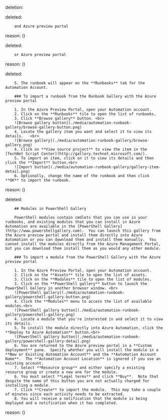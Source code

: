 deletion:

deleted:

		and Azure preview portal

reason: ()

deleted:

		or Azure preview portal

reason: ()

deleted:

		5. The runbook will appear on the **Runbooks** tab for the Automation Account.
		
		### To import a runbook from the Runbook Gallery with the Azure preview portal
		
		1. In the Azure Preview Portal, open your Automation account. 
		2. Click on the **Runbooks** tile to open the list of runbooks.
		3. Click **Browse gallery** button. <br>
		![Browse gallery button](./media/automation-runbook-gallery/browse-gallery-button.png)
		4. Locate the gallery item you want and select it to view its details.   <br>
		![Browse gallery](./media/automation-runbook-gallery/browse-gallery.png)
		4. Click on **View source project** to view the item in the [TechNet Script Center](http://gallery.technet.microsoft.com/).
		5. To import an item, click on it to view its details and then click the **Import** button.<br>
		![Import button](./media/automation-runbook-gallery/gallery-item-detail.png)
		6. Optionally, change the name of the runbook and then click **OK** to import the runbook.

reason: ()

deleted:

		## Modules in PowerShell Gallery
		
		PowerShell modules contain cmdlets that you can use in your runbooks, and existing modules that you can install in Azure Automation are available in the [PowerShell Gallery](http://www.powershellgallery.com).  You can launch this gallery from the Azure preview portal and install them directly into Azure Automation or you can download them and install them manually.  You cannot install the modules directly from the Azure Management Portal, but you can download them install them as you would any other module.
		
		### To import a module from the PowerShell Gallery with the Azure preview portal
		
		1. In the Azure Preview Portal, open your Automation account. 
		2. Click on the **Assets** tile to open the list of assets.
		3. Click on the **Modules** tile to open the list of modules.
		3. Click on the **PowerShell gallery** button to launch the PowerShell Gallery in another browser window. <br>
		![PowerShell gallery](./media/automation-runbook-gallery/powershell-gallery-button.png)
		4. Click the **Modules** menu to access the list of available modules.<br>
		![PowerShell gallery button](./media/automation-runbook-gallery/powershell-gallery.png)
		4. Locate a module that you're interested in and select it to view its details.
		5. To install the module directly into Azure Automation, click the **Deploy to Azure Automation** button.<br>
		![PowerShell gallery button](./media/automation-runbook-gallery/powershell-gallery-detail.png)
		6. You are returned to the Azure preview portal in a **Custom deployment** pane.  Specify whether you will install the module in a **New or Existing Automation Account** and the **Automation Account Name**.  The **Automation Account Location** is ignored if you use an existing account. 
		7. Select **Resource group** and either specify a existing resource group or create a new one for the module.
		6. You must select **Legal terms** and click **Buy**.  Note that despite the name of this button you are not actually charged for installing a module.
		7. Click **Create** to import the module.  This may take a couple of minutes since each activity needs to be extracted.  
		8. You will receive a notification that the module is being deployed and a notification when it has completed.

reason: ()

